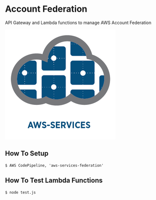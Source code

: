 
# Account Federation

API Gateway and Lambda functions to manage AWS Account Federation

![aws-services][aws-services-image]

## How To Setup

    $ AWS CodePipeline, 'aws-services-federation'


## How To Test Lambda Functions

    $ node test.js

[aws-services-image]: ./docs/images/logo.png?raw=true
